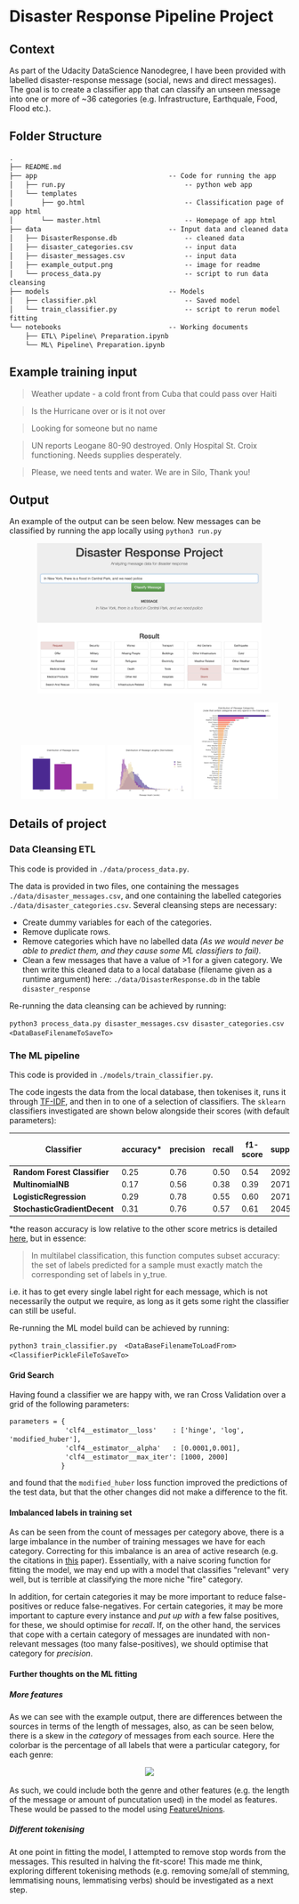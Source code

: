 # Disaster Response Pipeline Project

## Context

As part of the Udacity DataScience Nanodegree, I have been provided with labelled disaster-response message (social, news and direct messages).  The goal is to create a classifier app that can classify an unseen message into one or more of ~36 categories (e.g. Infrastructure, Earthquale, Food, Flood etc.).

## Folder Structure
```
.
├── README.md
├── app                                 -- Code for running the app
│   ├── run.py                              -- python web app
│   └── templates
│       ├── go.html                         -- Classification page of app html
│       └── master.html                     -- Homepage of app html
├── data                                -- Input data and cleaned data
│   ├── DisasterResponse.db                 -- cleaned data
│   ├── disaster_categories.csv             -- input data
│   ├── disaster_messages.csv               -- input data
│   ├── example_output.png                  -- image for readme
│   └── process_data.py                     -- script to run data cleansing
├── models                              -- Models
│   ├── classifier.pkl                      -- Saved model
│   └── train_classifier.py                 -- script to rerun model fitting
└── notebooks                           -- Working documents
    ├── ETL\ Pipeline\ Preparation.ipynb
    └── ML\ Pipeline\ Preparation.ipynb
```

## Example training input
> Weather update - a cold front from Cuba that could pass over Haiti

> Is the Hurricane over or is it not over

> Looking for someone but no name

> UN reports Leogane 80-90 destroyed. Only Hospital St. Croix functioning. Needs supplies desperately.

> Please, we need tents and water. We are in Silo, Thank you!

## Output

An example of the output can be seen below. New messages can be classified by running the app locally using `python3 run.py`

<p align="center">
<img src="data/example_output.png" width=80%>
</p>

<p align="center">
<img src="data/example_output1.png" width=30%>
<img src="data/example_output2.png" width=30%>
<img src="data/example_output3.png" width=30%>
</p>

## Details of project
### Data Cleansing ETL

This code is provided in `./data/process_data.py`.

The data is provided in two files, one containing the messages `./data/disaster_messages.csv`, and one containing the labelled categories `./data/disaster_categories.csv`.  Several cleansing steps are necessary:
- Create dummy variables for each of the categories.
- Remove duplicate rows.
- Remove categories which have no labelled data
    *(As we would never be able to predict them, and they cause some ML classifiers to fail).*
- Clean a few messages that have a value of >1 for a given category.
We then write this cleaned data to a local database (filename given as a runtime argument) here: `./data/DisasterResponse.db` in the table `disaster_response`

Re-running the data cleansing can be achieved by running:

```python3 process_data.py disaster_messages.csv disaster_categories.csv <DataBaseFilenameToSaveTo>```

### The ML pipeline

This code is provided in `./models/train_classifier.py`.

The code ingests the data from the local database, then tokenises it, runs it through [TF-IDF](https://scikit-learn.org/stable/modules/generated/sklearn.feature_extraction.text.TfidfTransformer.html), and then in to one of a selection of classifiers.  The `sklearn` classifiers investigated are shown below alongside their scores (with default parameters):

| Classifier | accuracy* | precision  |  recall | f1-score  | support | fit-time (secs) |
|---|---|---|---|---|---|---|
|**Random Forest Classifier**| 0.25 | 0.76    |  0.50  |    0.54 |    20925 |- |
|**MultinomialNB**|   0.17 |  0.56   |   0.38    |  0.39   |  20711 | - |
|**LogisticRegression**|  0.29 | 0.78     | 0.55  |    0.60   | 20711| 43.44 |
|**StochasticGradientDecent**| 0.31 | 0.76  |    0.57  |    0.61  |   20459 | 29.97 |

\*the reason accuracy is low relative to the other score metrics is detailed [here](https://scikit-learn.org/stable/modules/generated/sklearn.metrics.accuracy_score.html), but in essence:

>In multilabel classification, this function computes subset accuracy: the set of labels predicted for a sample must exactly match the corresponding set of labels in y_true.

i.e. it has to get every single label right for each message, which is not necessarily the output we require, as long as it gets some right the classifier can still be useful.

Re-running the ML model build can be achieved by running:

```python3 train_classifier.py  <DataBaseFilenameToLoadFrom> <ClassifierPickleFileToSaveTo>```

#### Grid Search

Having found a classifier we are happy with, we ran Cross Validation over a grid of the following parameters:
```
parameters = {
              'clf4__estimator__loss'    : ['hinge', 'log', 'modified_huber'],
              'clf4__estimator__alpha'   : [0.0001,0.001],
              'clf4__estimator__max_iter': [1000, 2000]
             }
```
and found that the `modified_huber` loss function improved the predictions of the test data, but that the other changes did not make a difference to the fit.

#### Imbalanced labels in training set

As can be seen from the count of messages per category above, there is a large imbalance in the number of training messages we have for each category.  Correcting for this imbalance is an area of active research (e.g. the citations in [this](https://arxiv.org/pdf/1802.05033.pdf) paper).  Essentially, with a naive scoring function for fitting the model, we may end up with a model that classifies "relevant" very well, but is terrible at classifying the more niche "fire" category.

In addition, for certain categories it may be more important to reduce false-positives or reduce false-negatives. For certain categories, it may be more important to capture every instance and *put up with* a few false positives, for these, we should optimise for *recall*.  If, on the other hand, the services that cope with a certain category of messages are inundated with non-relevant messages (too many false-positives), we should optimise that category for *precision*.

#### Further thoughts on the ML fitting

##### More features

As we can see with the example output, there are differences between the sources in terms of the length of messages, also, as can be seen below, there is a skew in the *category* of messages from each source. Here the colorbar is the percentage of all labels that were a particular category, for each genre:

<p align="center">
<img src="data/example_output4.png" width=80%>
</p>

As such, we could include both the genre and other features (e.g. the length of the message or amount of puncutation used) in the model as features.  These would be passed to the model using [FeatureUnions](https://scikit-learn.org/stable/modules/generated/sklearn.pipeline.FeatureUnion.html).

##### Different tokenising

At one point in fitting the model, I attempted to remove stop words from the messages. This resulted in halving the fit-score!  This made me think, exploring different tokenising methods (e.g. removing some/all of stemming, lemmatising nouns, lemmatising verbs) should be investigated as a next step.


